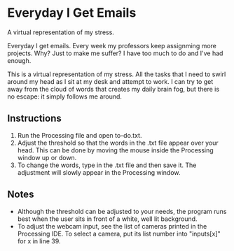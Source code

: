 # Everyday I Get Emails
A virtual representation of my stress. 

Everyday I get emails. Every week my professors keep assignming more projects. Why? Just to make me suffer? I have too much to do and I've had enough. 

This is a virtual representation of my stress. All the tasks that I need to swirl around my head as I sit at my desk and attempt to work. I can try to get away from the cloud of words that creates my daily brain fog, but there is no escape: it simply follows me around. 

## Instructions
1. Run the Processing file and open to-do.txt.
2. Adjust the threshold so that the words in the .txt file appear over your head. This can be done by moving the mouse inside the Processing window up or down.
3. To change the words, type in the .txt file and then save it. The adjustment will slowly appear in the Processing window. 

## Notes
* Although the threshold can be adjusted to your needs, the program runs best when the user sits in front of a white, well lit background. 
* To adjust the webcam input, see the list of cameras printed in the Processing IDE. To select a camera, put its list number into "inputs[x]" for x in line 39.

